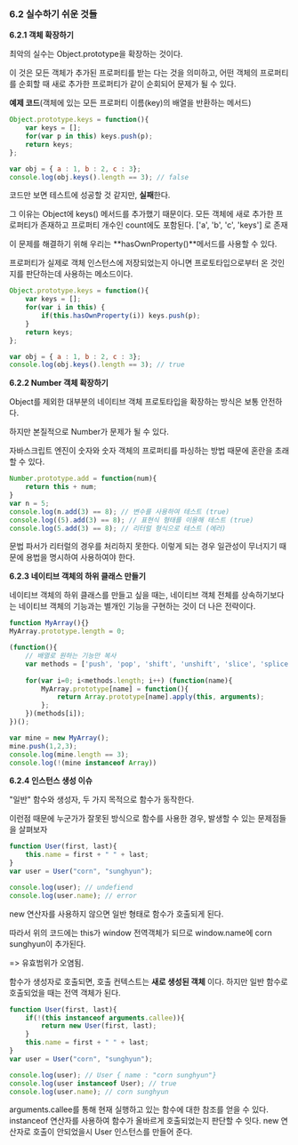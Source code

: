### 6.2 실수하기 쉬운 것들

**6.2.1 객체 확장하기**

최악의 실수는 Object.prototype을 확장하는 것이다.

이 것은 모든 객체가 추가된 프로퍼티를 받는 다는 것을 의미하고, 어떤 객체의 프로퍼티를 순회할 때 새로 추가한 프로퍼티가 같이 순회되어 문제가 될 수 있다.

**예제 코드**(객체에 있는 모든 프로퍼티 이름(key)의 배열을 반환하는 메서드)

```javascript
Object.prototype.keys = function(){
    var keys = [];
    for(var p in this) keys.push(p);
    return keys;
};

var obj = { a : 1, b : 2, c : 3};
console.log(obj.keys().length == 3); // false
```

코드만 보면 테스트에 성공할 것 같지만, **실패**한다.

그 이유는 Object에 keys() 메서드를 추가했기 때문이다. 모든 객체에 새로 추가한 프로퍼티가 존재하고 프로퍼티 개수인 count에도 포함된다. ['a', 'b', 'c', 'keys'] 로 존재



이 문제를 해결하기 위해 우리는 **hasOwnProperty()**메서드를 사용할 수 있다.

프로퍼티가 실제로 객체 인스턴스에 저장되었는지 아니면 프로토타입으로부터 온 것인지를 판단하는데 사용하는 메소드이다.

```javascript
Object.prototype.keys = function(){
    var keys = [];
    for(var i in this) {
        if(this.hasOwnProperty(i)) keys.push(p);
    }
    return keys;
};

var obj = { a : 1, b : 2, c : 3};
console.log(obj.keys().length == 3); // true
```



**6.2.2 Number 객체 확장하기**

Object를 제외한 대부분의 네이티브 객체 프로토타입을 확장하는 방식은 보통 안전하다.

하지만 본질적으로 Number가 문제가 될 수 있다.

자바스크립트 엔진이 숫자와 숫자 객체의 프로퍼티를 파싱하는 방법 때문에 혼란을 초래할 수 있다.

```javascript
Number.prototype.add = function(num){
    return this + num;
}
var n = 5;
console.log(n.add(3) == 8); // 변수를 사용하여 테스트 (true)
console.log((5).add(3) == 8); // 표현식 형태를 이용해 테스트 (true)
console.log(5.add(3) == 8); // 리터럴 형식으로 테스트 (에러)
```

문법 파서가 리터럴의 경우를 처리하지 못한다. 이렇게 되는 경우 일관성이 무너지기 때문에 용법을 명시하여 사용하여야 한다.



**6.2.3 네이티브 객체의 하위 클래스 만들기**

네이티브 객체의 하위 클래스를 만들고 싶을 때는, 네이티브 객체 전체를 상속하기보다는 네이티브 객체의 기능과는 별개인 기능을 구현하는 것이 더 나은 전략이다.

```javascript
function MyArray(){}
MyArray.prototype.length = 0;

(function(){
    // 배열로 원하는 기능만 복사
    var methods = ['push', 'pop', 'shift', 'unshift', 'slice', 'splice', 'join'];
    
    for(var i=0; i<methods.length; i++) (function(name){
        MyArray.prototype[name] = function(){
            return Array.prototype[name].apply(this, arguments);
        };
    })(methods[i]);
})();

var mine = new MyArray();
mine.push(1,2,3);
console.log(mine.length == 3);
console.log(!(mine instanceof Array))
```



**6.2.4 인스턴스 생성 이슈**

"일반" 함수와 생성자, 두 가지 목적으로 함수가 동작한다.

이런점 때문에 누군가가 잘못된 방식으로 함수를 사용한 경우, 발생할 수 있는 문제점들을 살펴보자

```javascript
function User(first, last){
    this.name = first + " " + last;
}
var user = User("corn", "sunghyun");

console.log(user); // undefiend
console.log(user.name); // error
```

new 연산자를 사용하지 않으면 일반 형태로 함수가 호출되게 된다. 

따라서 위의 코드에는 this가 window 전역객체가 되므로 window.name에 corn sunghyun이 추가된다.

=> 유효범위가 오염됨.

함수가 생성자로 호출되면, 호출 컨텍스트는 **새로 생성된 객체** 이다. 하지만 일반 함수로 호출되었을 때는 전역 객체가 된다.

```javascript
function User(first, last){
    if(!(this instanceof arguments.callee)){
        return new User(first, last);
    }
    this.name = first + " " + last;
}
var user = User("corn", "sunghyun");

console.log(user); // User { name : "corn sunghyun"}
console.log(user instanceof User); // true
console.log(user.name); // corn sunghyun
```

arguments.callee를 통해 현재 실행하고 있는 함수에 대한 참조를 얻을 수 있다. instanceof 연산자를 사용하여 함수가 올바르게 호출되었는지 판단할 수 잇다. new 연산자로 호출이 안되었을시 User 인스턴스를 만들어 준다.